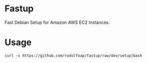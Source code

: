 # Fastup

Fast Debian Setup for Amazon AWS EC2 Instances.

# Usage

```
curl -s https://github.com/rodolfoap/fastup/raw/dev/setup|bash
```
